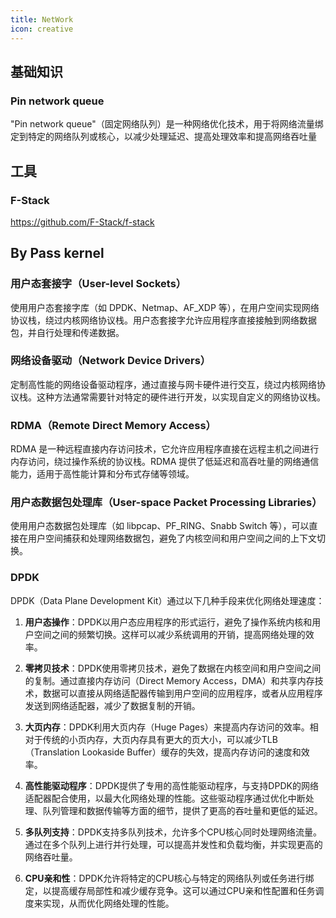 ```yaml
---
title: NetWork
icon: creative
---
```

## 基础知识

### Pin network queue

"Pin network queue"（固定网络队列）是一种网络优化技术，用于将网络流量绑定到特定的网络队列或核心，以减少处理延迟、提高处理效率和提高网络吞吐量



## 工具

### F-Stack

<https://github.com/F-Stack/f-stack>

## By Pass kernel

### 用户态套接字（User-level Sockets）

使用用户态套接字库（如 DPDK、Netmap、AF_XDP 等），在用户空间实现网络协议栈，绕过内核网络协议栈。用户态套接字允许应用程序直接接触到网络数据包，并自行处理和传递数据。

### 网络设备驱动（Network Device Drivers）

定制高性能的网络设备驱动程序，通过直接与网卡硬件进行交互，绕过内核网络协议栈。这种方法通常需要针对特定的硬件进行开发，以实现自定义的网络协议栈。

### RDMA（Remote Direct Memory Access）

RDMA 是一种远程直接内存访问技术，它允许应用程序直接在远程主机之间进行内存访问，绕过操作系统的协议栈。RDMA 提供了低延迟和高吞吐量的网络通信能力，适用于高性能计算和分布式存储等领域。


### 用户态数据包处理库（User-space Packet Processing Libraries）

使用用户态数据包处理库（如 libpcap、PF_RING、Snabb Switch 等），可以直接在用户空间捕获和处理网络数据包，避免了内核空间和用户空间之间的上下文切换。


### DPDK

DPDK（Data Plane Development Kit）通过以下几种手段来优化网络处理速度：

1. **用户态操作**：DPDK以用户态应用程序的形式运行，避免了操作系统内核和用户空间之间的频繁切换。这样可以减少系统调用的开销，提高网络处理的效率。

2. **零拷贝技术**：DPDK使用零拷贝技术，避免了数据在内核空间和用户空间之间的复制。通过直接内存访问（Direct Memory Access，DMA）和共享内存技术，数据可以直接从网络适配器传输到用户空间的应用程序，或者从应用程序发送到网络适配器，减少了数据复制的开销。

3. **大页内存**：DPDK利用大页内存（Huge Pages）来提高内存访问的效率。相对于传统的小页内存，大页内存具有更大的页大小，可以减少TLB（Translation Lookaside Buffer）缓存的失效，提高内存访问的速度和效率。

4. **高性能驱动程序**：DPDK提供了专用的高性能驱动程序，与支持DPDK的网络适配器配合使用，以最大化网络处理的性能。这些驱动程序通过优化中断处理、队列管理和数据传输等方面的细节，提供了更高的吞吐量和更低的延迟。

5. **多队列支持**：DPDK支持多队列技术，允许多个CPU核心同时处理网络流量。通过在多个队列上进行并行处理，可以提高并发性和负载均衡，并实现更高的网络吞吐量。

6. **CPU亲和性**：DPDK允许将特定的CPU核心与特定的网络队列或任务进行绑定，以提高缓存局部性和减少缓存竞争。这可以通过CPU亲和性配置和任务调度来实现，从而优化网络处理的性能。

